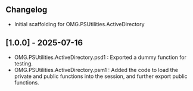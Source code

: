 ## Changelog
- Initial scaffolding for OMG.PSUtilities.ActiveDirectory

## [1.0.0] - 2025-07-16
- OMG.PSUtilities.ActiveDirectory.psd1 : Exported a dummy function for testing.
- OMG.PSUtilities.ActiveDirectory.psm1 : Added the code to load the private and public functions into the session, and further export public functions.
